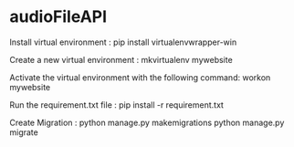 # audioFileAPI
Install virtual environment :
pip install virtualenvwrapper-win

Create a new virtual environment :
mkvirtualenv mywebsite

Activate the virtual environment with the following command:
workon mywebsite

Run the requirement.txt file :
pip install -r requirement.txt

Create Migration :
python manage.py makemigrations
python manage.py migrate
